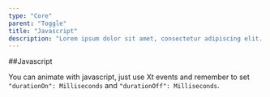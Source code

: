 ```yaml
---
type: "Core"
parent: "Toggle"
title: "Javascript"
description: "Lorem ipsum dolor sit amet, consectetur adipiscing elit. Nunc tempus laoreet leo sit amet iaculis."
---
```


##Javascript

You can animate with javascript, just use Xt events and remember to set `"durationOn": Milliseconds` and `"durationOff": Milliseconds`.

<demo>
  <demovanilla src="inline/core/toggle/javascript">
  </demovanilla>
</demo>

